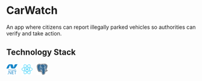 # CarWatch

An app where citizens can report illegally parked vehicles so authorities can verify and take action. 

## Technology Stack

<img align="left" alt="Dotnet" width="30px" style="padding-right:10px;" src="https://github.com/devicons/devicon/blob/v2.17.0/icons/dot-net/dot-net-plain-wordmark.svg"/>
<img align="left" alt="Dotnet" width="30px" style="padding-right:10px;" src="https://github.com/devicons/devicon/blob/v2.17.0/icons/react/react-original.svg"/>
<img align="left" alt="Dotnet" width="30px" style="padding-right:10px;" src="https://github.com/devicons/devicon/blob/v2.17.0/icons/postgresql/postgresql-original.svg"/>

